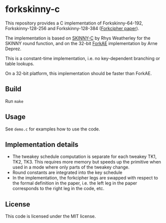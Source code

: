 # forkskinny-c
This repository provides a C implementation of Forkskinny-64-192, Forkskinny-128-256 and Forkskinny-128-384 ([Forkcipher paper](https://eprint.iacr.org/2019/1004.pdf)).

The implementation is based on [SKINNY-C](https://github.com/rweather/skinny-c) by Rhys Weatherley for the SKINNY round function, and on the 32-bit [ForkAE](https://github.com/ArneDeprez1/ForkAE-SW/tree/master/32_bit) implementation by Arne Deprez.

This is a constant-time implementation, i.e. no key-dependent branching or table lookups.

On a 32-bit platform, this implementation should be faster than ForkAE.

## Build
Run `make`

## Usage
See `demo.c` for examples how to use the code.

## Implementation details
- The tweakey schedule computation is separate for each tweakey TK1, TK2, TK3. This requires more memory but speeds up the primitive when used in a mode where only parts of the tweakey change.
- Round constants are integrated into the key schedule
- In the implementation, the forkcipher legs are swapped with respect to the formal definition in the paper, i.e. the left leg in the paper corresponds to the right leg in the code, etc.

## License
This code is licensed under the MIT license.
